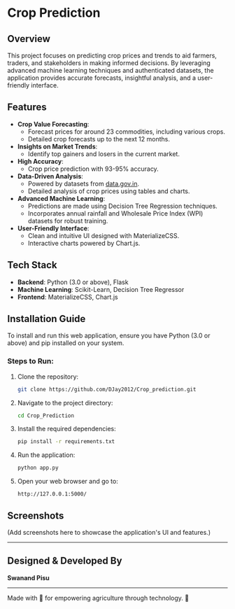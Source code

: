# Crop Prediction

## Overview
This project focuses on predicting crop prices and trends to aid farmers, traders, and stakeholders in making informed decisions. By leveraging advanced machine learning techniques and authenticated datasets, the application provides accurate forecasts, insightful analysis, and a user-friendly interface.

## Features
- **Crop Value Forecasting**:
  - Forecast prices for around 23 commodities, including various crops.
  - Detailed crop forecasts up to the next 12 months.
- **Insights on Market Trends**:
  - Identify top gainers and losers in the current market.
- **High Accuracy**:
  - Crop price prediction with 93-95% accuracy.
- **Data-Driven Analysis**:
  - Powered by datasets from [data.gov.in](https://data.gov.in).
  - Detailed analysis of crop prices using tables and charts.
- **Advanced Machine Learning**:
  - Predictions are made using Decision Tree Regression techniques.
  - Incorporates annual rainfall and Wholesale Price Index (WPI) datasets for robust training.
- **User-Friendly Interface**:
  - Clean and intuitive UI designed with MaterializeCSS.
  - Interactive charts powered by Chart.js.

## Tech Stack
- **Backend**: Python (3.0 or above), Flask
- **Machine Learning**: Scikit-Learn, Decision Tree Regressor
- **Frontend**: MaterializeCSS, Chart.js

## Installation Guide
To install and run this web application, ensure you have Python (3.0 or above) and pip installed on your system.

### Steps to Run:
1. Clone the repository:
   ```bash
   git clone https://github.com/DJay2012/Crop_prediction.git
   ```
2. Navigate to the project directory:
   ```bash
   cd Crop_Prediction
   ```
3. Install the required dependencies:
   ```bash
   pip install -r requirements.txt
   ```
4. Run the application:
   ```bash
   python app.py
   ```
5. Open your web browser and go to:
   ```
   http://127.0.0.1:5000/
   ```

## Screenshots
(Add screenshots here to showcase the application's UI and features.)

---

## Designed & Developed By
**Swanand Pisu**

---

Made with 💖 for empowering agriculture through technology. 🌾
